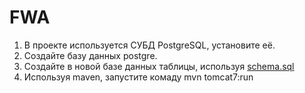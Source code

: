 # FWA
1. В проекте используется СУБД PostgreSQL, установите её.
2. Создайте базу данных postgre.
3. Создайте в новой базе данных таблицы, используя [schema.sql](https://github.com/mmonarch777/FWA/blob/master/ex02/Cinema/src/main/resources/sql/schema.sql)
4. Используя maven, запустите комаду mvn tomcat7:run
